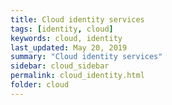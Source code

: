 ```yaml
---
title: Cloud identity services
tags: [identity, cloud]
keywords: cloud, identity
last_updated: May 20, 2019
summary: "Cloud identity services"
sidebar: cloud_sidebar
permalink: cloud_identity.html
folder: cloud
---
```

